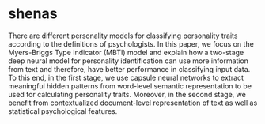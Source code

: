 # shenas

There are different personality models for classifying
personality traits according to the definitions of psychologists. In this paper, we focus on
the Myers-Briggs Type Indicator (MBTI) model and explain how a two-stage deep neural
model for personality identification can use more information from text and therefore,
have better performance in classifying input data. To this end, in the first stage, we use
capsule neural networks to extract meaningful hidden patterns from word-level semantic
representation to be used for calculating personality traits. Moreover, in the second stage,
we benefit from contextualized document-level representation
of text as well as statistical psychological features.

